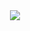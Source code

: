 <div align="center">
  <img src="https://skillicons.dev/icons?i=js,html,css,nodejs,sass,ts,py,java,cs,cpp,lua,go,blender,godot,windows,ubuntu,vscode,bash&theme=dark&perline=5" />
</div>
